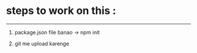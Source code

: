 # steps to work on this :
-------------------------------

1) package.json file banao
    -> npm init

2) git me upload karenge
    